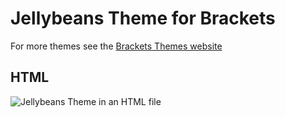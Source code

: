 Jellybeans Theme for Brackets
=========

For more themes see the [Brackets Themes website](http://brackets-themes.github.io/)

## HTML
![Jellybeans Theme in an HTML file](https://github.com/jsbalrog/brackets-jellybeans/blob/master/jellybeans-screenshot-html.png)
